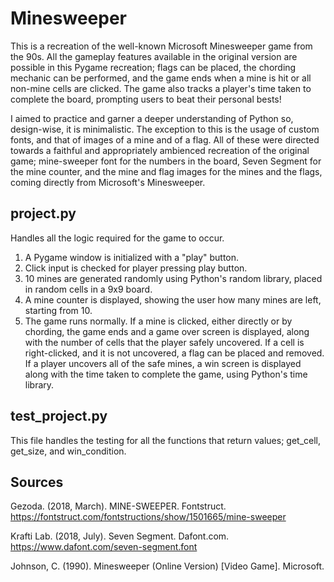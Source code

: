 # Minesweeper

  This is a recreation of the well-known Microsoft Minesweeper game from the 90s. All the gameplay features available in the original version are possible in this Pygame recreation; flags can be placed, the chording mechanic can be performed, and the game ends when a mine is hit or all non-mine cells are clicked. The game also tracks a player's time taken to complete the board, prompting users to beat their personal bests!

   I aimed to practice and garner a deeper understanding of Python so, design-wise, it is minimalistic. The exception to this is the usage of custom fonts, and that of images of a mine and of a flag. All of these were directed towards a faithful and appropriately ambienced recreation of the original game; mine-sweeper font for the numbers in the board, Seven Segment for the mine counter, and the mine and flag images for the mines and the flags, coming directly from Microsoft's Minesweeper.

  ## project.py

  Handles all the logic required for the game to occur.

  1. A Pygame window is initialized with a "play" button.
  2. Click input is checked for player pressing play button.
  3. 10 mines are generated randomly using Python's random library, placed in random cells in a 9x9 board.
  4. A mine counter is displayed, showing the user how many mines are left, starting from 10.
  5. The game runs normally. If a mine is clicked, either directly or by chording, the game ends and a game over screen is displayed, along with the number of cells that the player safely uncovered. If a cell is right-clicked, and it is not uncovered, a flag can be placed and removed. If a player uncovers all of the safe mines, a win screen is displayed along with the time taken to complete the game, using Python's time library.

  ## test_project.py

  This file handles the testing for all the functions that return values; get_cell, get_size, and win_condition.


  ## Sources

  Gezoda. (2018, March). MINE-SWEEPER. Fontstruct. https://fontstruct.com/fontstructions/show/1501665/mine-sweeper
  
  Krafti Lab. (2018, July). Seven Segment. Dafont.com. https://www.dafont.com/seven-segment.font
  
  Johnson, C. (1990). Minesweeper (Online Version) [Video Game]. Microsoft.
